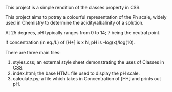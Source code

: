 This project is a simple rendition of the classes property in CSS.

This project aims to potray a colourful representation of the Ph scale, widely used in Chemistry to determine the acidity/alkalinity of a solution.


At 25 degrees, pH typically ranges from 0 to 14; 7 being the neutral point.

If concentration (in eq./L) of [H+] is x N, pH is -log(x)/log(10).





There are three main files:

1. styles.css; an external style sheet demonstrating the uses of Classes in CSS.
2. index.html; the base HTML file used to display the pH scale.
3. calculate.py; a file which takes in Concentration of [H+] and prints out pH.
  
